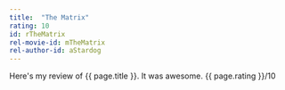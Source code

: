 ```yaml
---
title:  "The Matrix"
rating: 10
id: rTheMatrix
rel-movie-id: mTheMatrix
rel-author-id: aStardog
---
```

Here's my review of {{ page.title }}. It was awesome. {{ page.rating }}/10